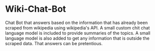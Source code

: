 # Wiki-Chat-Bot
Chat Bot that answers based on the information that has already been scraped from wikipedia using wikipedia's API. A small custom chit chat language model is included to provide summaries of the topics. A small language model is also added to get any information that is outside the scraped data. That answers can be pretentious. 
